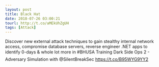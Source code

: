 ```yaml
---
layout: post
title: Black Hat
date: 2018-07-26 03:00:21
tourl: http://t.co/aMEkUhZgUH
tags: [Attack]
---
```

Discover new external attack techniques to gain stealthy internal network access, compromise database servers, reverse engineer .NET apps to identify 0-days &amp; whole lot more in #BHUSA Training Dark Side Ops 2 - Adversary Simulation with @SilentBreakSec https://t.co/B95WYG9YY2